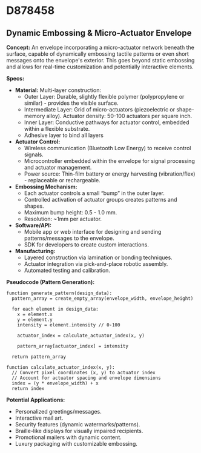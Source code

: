 # D878458

## Dynamic Embossing & Micro-Actuator Envelope

**Concept:** An envelope incorporating a micro-actuator network beneath the surface, capable of dynamically embossing tactile patterns or even short messages onto the envelope's exterior. This goes beyond static embossing and allows for real-time customization and potentially interactive elements.

**Specs:**

*   **Material:** Multi-layer construction:
    *   Outer Layer: Durable, slightly flexible polymer (polypropylene or similar) - provides the visible surface.
    *   Intermediate Layer: Grid of micro-actuators (piezoelectric or shape-memory alloy). Actuator density: 50-100 actuators per square inch.
    *   Inner Layer: Conductive pathways for actuator control, embedded within a flexible substrate.
    *   Adhesive layer to bind all layers
*   **Actuator Control:**
    *   Wireless communication (Bluetooth Low Energy) to receive control signals.
    *   Microcontroller embedded within the envelope for signal processing and actuator management.
    *   Power source: Thin-film battery or energy harvesting (vibration/flex) - replaceable or rechargeable.
*   **Embossing Mechanism:**
    *   Each actuator controls a small “bump” in the outer layer.
    *   Controlled activation of actuator groups creates patterns and shapes.
    *   Maximum bump height: 0.5 - 1.0 mm.
    *   Resolution: ~1mm per actuator.
*   **Software/API:**
    *   Mobile app or web interface for designing and sending patterns/messages to the envelope.
    *   SDK for developers to create custom interactions.
*   **Manufacturing:**
    *   Layered construction via lamination or bonding techniques.
    *   Actuator integration via pick-and-place robotic assembly.
    *   Automated testing and calibration.

**Pseudocode (Pattern Generation):**

```
function generate_pattern(design_data):
  pattern_array = create_empty_array(envelope_width, envelope_height)

  for each element in design_data:
    x = element.x
    y = element.y
    intensity = element.intensity // 0-100

    actuator_index = calculate_actuator_index(x, y)

    pattern_array[actuator_index] = intensity

  return pattern_array

function calculate_actuator_index(x, y):
  // Convert pixel coordinates (x, y) to actuator index
  // Account for actuator spacing and envelope dimensions
  index = (y * envelope_width) + x
  return index
```

**Potential Applications:**

*   Personalized greetings/messages.
*   Interactive mail art.
*   Security features (dynamic watermarks/patterns).
*   Braille-like displays for visually impaired recipients.
*   Promotional mailers with dynamic content.
*   Luxury packaging with customizable embossing.